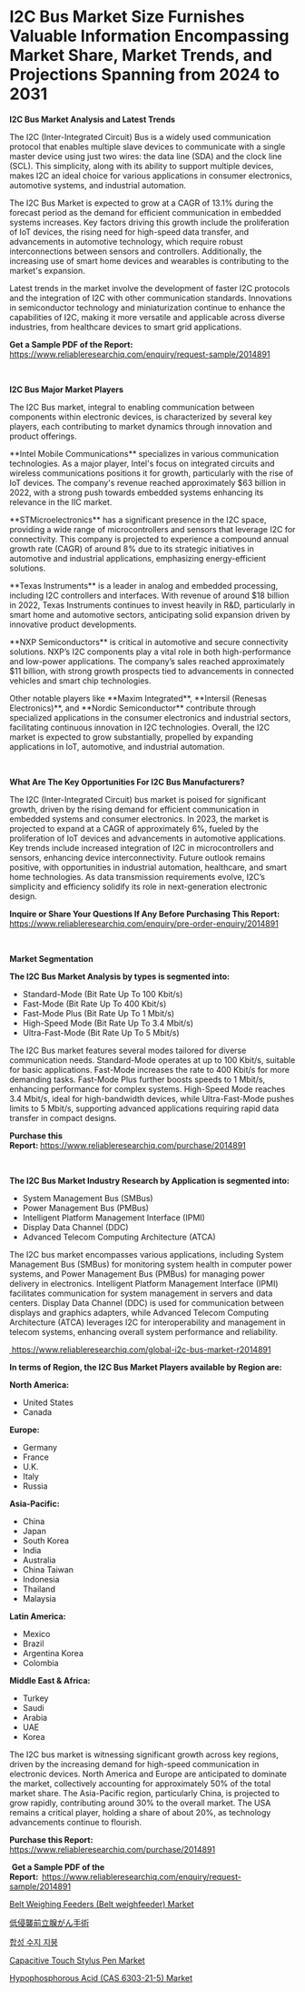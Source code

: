 <p><h1>I2C Bus Market Size Furnishes Valuable Information Encompassing Market Share, Market Trends, and Projections Spanning from 2024 to 2031</h1></p><p><strong>I2C Bus Market Analysis and Latest Trends</strong></p>
<p><p>The I2C (Inter-Integrated Circuit) Bus is a widely used communication protocol that enables multiple slave devices to communicate with a single master device using just two wires: the data line (SDA) and the clock line (SCL). This simplicity, along with its ability to support multiple devices, makes I2C an ideal choice for various applications in consumer electronics, automotive systems, and industrial automation.</p><p>The I2C Bus Market is expected to grow at a CAGR of 13.1% during the forecast period as the demand for efficient communication in embedded systems increases. Key factors driving this growth include the proliferation of IoT devices, the rising need for high-speed data transfer, and advancements in automotive technology, which require robust interconnections between sensors and controllers. Additionally, the increasing use of smart home devices and wearables is contributing to the market's expansion.</p><p>Latest trends in the market involve the development of faster I2C protocols and the integration of I2C with other communication standards. Innovations in semiconductor technology and miniaturization continue to enhance the capabilities of I2C, making it more versatile and applicable across diverse industries, from healthcare devices to smart grid applications.</p></p>
<p><strong>Get a Sample PDF of the Report:&nbsp;</strong> <a href="https://www.reliableresearchiq.com/enquiry/request-sample/2014891?utm_campaign=1102&utm_medium=2&utm_source=Github&utm_content=ia&utm_term=27102024&utm_id=i2c-bus">https://www.reliableresearchiq.com/enquiry/request-sample/2014891</a></p>
<p>&nbsp;</p>
<p><strong>I2C Bus Major Market Players</strong></p>
<p><p>The I2C Bus market, integral to enabling communication between components within electronic devices, is characterized by several key players, each contributing to market dynamics through innovation and product offerings.</p><p>**Intel Mobile Communications** specializes in various communication technologies. As a major player, Intel's focus on integrated circuits and wireless communications positions it for growth, particularly with the rise of IoT devices. The company's revenue reached approximately $63 billion in 2022, with a strong push towards embedded systems enhancing its relevance in the IIC market.</p><p>**STMicroelectronics** has a significant presence in the I2C space, providing a wide range of microcontrollers and sensors that leverage I2C for connectivity. This company is projected to experience a compound annual growth rate (CAGR) of around 8% due to its strategic initiatives in automotive and industrial applications, emphasizing energy-efficient solutions.</p><p>**Texas Instruments** is a leader in analog and embedded processing, including I2C controllers and interfaces. With revenue of around $18 billion in 2022, Texas Instruments continues to invest heavily in R&D, particularly in smart home and automotive sectors, anticipating solid expansion driven by innovative product developments.</p><p>**NXP Semiconductors** is critical in automotive and secure connectivity solutions. NXP’s I2C components play a vital role in both high-performance and low-power applications. The company’s sales reached approximately $11 billion, with strong growth prospects tied to advancements in connected vehicles and smart chip technologies.</p><p>Other notable players like **Maxim Integrated**, **Intersil (Renesas Electronics)**, and **Nordic Semiconductor** contribute through specialized applications in the consumer electronics and industrial sectors, facilitating continuous innovation in I2C technologies. Overall, the I2C market is expected to grow substantially, propelled by expanding applications in IoT, automotive, and industrial automation.</p></p>
<p>&nbsp;</p>
<p><strong>What Are The Key Opportunities For I2C Bus Manufacturers?</strong></p>
<p><p>The I2C (Inter-Integrated Circuit) bus market is poised for significant growth, driven by the rising demand for efficient communication in embedded systems and consumer electronics. In 2023, the market is projected to expand at a CAGR of approximately 6%, fueled by the proliferation of IoT devices and advancements in automotive applications. Key trends include increased integration of I2C in microcontrollers and sensors, enhancing device interconnectivity. Future outlook remains positive, with opportunities in industrial automation, healthcare, and smart home technologies. As data transmission requirements evolve, I2C’s simplicity and efficiency solidify its role in next-generation electronic design.</p></p>
<p><strong>Inquire or Share Your Questions If Any Before Purchasing This Report:</strong> <a href="https://www.reliableresearchiq.com/enquiry/pre-order-enquiry/2014891?utm_campaign=1102&utm_medium=2&utm_source=Github&utm_content=ia&utm_term=27102024&utm_id=i2c-bus">https://www.reliableresearchiq.com/enquiry/pre-order-enquiry/2014891</a></p>
<p>&nbsp;</p>
<p><strong>Market Segmentation</strong></p>
<p><strong>The I2C Bus Market Analysis by types is segmented into:</strong></p>
<p><ul><li>Standard-Mode (Bit Rate Up To 100 Kbit/s)</li><li>Fast-Mode (Bit Rate Up To 400 Kbit/s)</li><li>Fast-Mode Plus (Bit Rate Up To 1 Mbit/s)</li><li>High-Speed Mode (Bit Rate Up To 3.4 Mbit/s)</li><li>Ultra-Fast-Mode (Bit Rate Up To 5 Mbit/s)</li></ul></p>
<p><p>The I2C Bus market features several modes tailored for diverse communication needs. Standard-Mode operates at up to 100 Kbit/s, suitable for basic applications. Fast-Mode increases the rate to 400 Kbit/s for more demanding tasks. Fast-Mode Plus further boosts speeds to 1 Mbit/s, enhancing performance for complex systems. High-Speed Mode reaches 3.4 Mbit/s, ideal for high-bandwidth devices, while Ultra-Fast-Mode pushes limits to 5 Mbit/s, supporting advanced applications requiring rapid data transfer in compact designs.</p></p>
<p><strong>Purchase this Report:&nbsp;</strong><a href="https://www.reliableresearchiq.com/purchase/2014891?utm_campaign=1102&utm_medium=2&utm_source=Github&utm_content=ia&utm_term=27102024&utm_id=i2c-bus">https://www.reliableresearchiq.com/purchase/2014891</a></p>
<p>&nbsp;</p>
<p><strong>The I2C Bus Market Industry Research by Application is segmented into:</strong></p>
<p><ul><li>System Management Bus (SMBus)</li><li>Power Management Bus (PMBus)</li><li>Intelligent Platform Management Interface (IPMI)</li><li>Display Data Channel (DDC)</li><li>Advanced Telecom Computing Architecture (ATCA)</li></ul></p>
<p><p>The I2C bus market encompasses various applications, including System Management Bus (SMBus) for monitoring system health in computer power systems, and Power Management Bus (PMBus) for managing power delivery in electronics. Intelligent Platform Management Interface (IPMI) facilitates communication for system management in servers and data centers. Display Data Channel (DDC) is used for communication between displays and graphics adapters, while Advanced Telecom Computing Architecture (ATCA) leverages I2C for interoperability and management in telecom systems, enhancing overall system performance and reliability.</p></p>
<p><a href="https://www.reliableresearchiq.com/global-i2c-bus-market-r2014891?utm_campaign=1102&utm_medium=2&utm_source=Github&utm_content=ia&utm_term=27102024&utm_id=i2c-bus">&nbsp;https://www.reliableresearchiq.com/global-i2c-bus-market-r2014891</a></p>
<p><strong>In terms of Region, the I2C Bus Market Players available by Region are:</strong></p>
<p>
    <p> <strong> North America: </strong>
        <ul>
            <li>United States</li>
            <li>Canada</li>
        </ul>
        </p> 
    <p> <strong> Europe: </strong>
        <ul>
            <li>Germany</li>
            <li>France</li>
            <li>U.K.</li>
            <li>Italy</li>
            <li>Russia</li>
        </ul>
        </p> 
    <p> <strong> Asia-Pacific: </strong>
        <ul>
            <li>China</li>
            <li>Japan</li>
            <li>South Korea</li>
            <li>India</li>
            <li>Australia</li>
            <li>China Taiwan</li>
            <li>Indonesia</li>
            <li>Thailand</li>
            <li>Malaysia</li>
        </ul>
        </p> 
    <p> <strong> Latin America: </strong>
        <ul>
            <li>Mexico</li>
            <li>Brazil</li>
            <li>Argentina Korea</li>
            <li>Colombia</li>
        </ul>
        </p> 
    <p> <strong> Middle East & Africa: </strong>
        <ul>
            <li>Turkey</li>
            <li>Saudi</li>
            <li>Arabia</li>
            <li>UAE</li>
            <li>Korea</li>
        </ul>
    </p>
    </p>
<p><p>The I2C bus market is witnessing significant growth across key regions, driven by the increasing demand for high-speed communication in electronic devices. North America and Europe are anticipated to dominate the market, collectively accounting for approximately 50% of the total market share. The Asia-Pacific region, particularly China, is projected to grow rapidly, contributing around 30% to the overall market. The USA remains a critical player, holding a share of about 20%, as technology advancements continue to flourish.</p></p>
<p><strong>Purchase this Report: </strong><a href="https://www.reliableresearchiq.com/purchase/2014891?utm_campaign=1102&utm_medium=2&utm_source=Github&utm_content=ia&utm_term=27102024&utm_id=i2c-bus">https://www.reliableresearchiq.com/purchase/2014891</a></p>
<p>&nbsp;<strong>Get a Sample PDF of the Report:&nbsp;&nbsp;</strong><a href="https://www.reliableresearchiq.com/enquiry/request-sample/2014891?utm_campaign=1102&utm_medium=2&utm_source=Github&utm_content=ia&utm_term=27102024&utm_id=i2c-bus">https://www.reliableresearchiq.com/enquiry/request-sample/2014891</a></p>
<p><strong></strong></p>
<p><p><a href="https://issuu.com/reportprime-2/docs/belt-weighing-feeders-belt-weighfee_34e1afd6ef3d56?utm_campaign=1102&utm_medium=2&utm_source=Github&utm_content=ia&utm_term=27102024&utm_id=i2c-bus">Belt Weighing Feeders (Belt weighfeeder) Market</a></p><p><a href="https://github.com/mohamedbakry57/Market-Research-Report-List-6/blob/main/168428720462.md?utm_campaign=1102&utm_medium=2&utm_source=Github&utm_content=ia&utm_term=27102024&utm_id=i2c-bus">低侵襲前立腺がん手術</a></p><p><a href="https://github.com/laholand/Market-Research-Report-List-6/blob/main/971324421002.md?utm_campaign=1102&utm_medium=2&utm_source=Github&utm_content=ia&utm_term=27102024&utm_id=i2c-bus">합성 수지 지붕</a></p><p><a href="https://github.com/iva0ei4r/Market-Research-Report-List-1/blob/main/capacitive-touch-stylus-pen-market.md?utm_campaign=1102&utm_medium=2&utm_source=Github&utm_content=ia&utm_term=27102024&utm_id=i2c-bus">Capacitive Touch Stylus Pen Market</a></p><p><a href="https://www.linkedin.com/pulse/strategic-market-insights-global-hypophosphorous-acid-cas-6303-21-5-3nywf?utm_campaign=1102&utm_medium=2&utm_source=Github&utm_content=ia&utm_term=27102024&utm_id=i2c-bus">Hypophosphorous Acid (CAS 6303-21-5) Market</a></p></p>